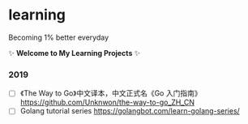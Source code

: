 # learning
Becoming 1% better everyday

:sparkles: **Welcome to My Learning Projects** :sparkles:
### 2019
- [ ] 《The Way to Go》中文译本，中文正式名《Go 入门指南》
https://github.com/Unknwon/the-way-to-go_ZH_CN
- [ ] Golang tutorial series
https://golangbot.com/learn-golang-series/
